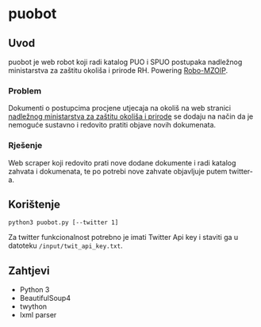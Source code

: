 # puobot

## Uvod

puobot je web robot koji radi katalog PUO i SPUO postupaka nadležnog ministarstva za zaštitu okoliša i prirode RH. Powering [Robo-MZOIP](https://twitter.com/robo_mzoip).

### Problem

Dokumenti o postupcima procjene utjecaja na okoliš na web stranici [nadležnog ministarstva za zaštitu okoliša i prirode](http://puo.mzoip.hr/) se dodaju na način da je nemoguće sustavno i redovito pratiti objave novih dokumenata.

### Rješenje

Web scraper koji redovito prati nove dodane dokumente i radi katalog zahvata i dokumenata, te po potrebi nove zahvate objavljuje putem twitter-a. 

## Korištenje

```
python3 puobot.py [--twitter 1]
```

Za twitter funkcionalnost potrebno je imati Twitter Api key i staviti ga u datoteku `/input/twit_api_key.txt`.

## Zahtjevi

- Python 3
- BeautifulSoup4
- twython
- lxml parser

